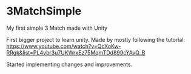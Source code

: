 # 3MatchSimple
My first simple 3 Match made with Unity

First bigger project to learn unity. Made by mostly following the tutorial: https://www.youtube.com/watch?v=QcXoKw-RRgk&list=PL4vbr3u7UKWrxEz75MqmTDd899cYAvQ_B

Started implementing changes and improvements.
